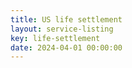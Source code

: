 ```yaml
---
title: US life settlement
layout: service-listing
key: life-settlement
date: 2024-04-01 00:00:00
---
```

